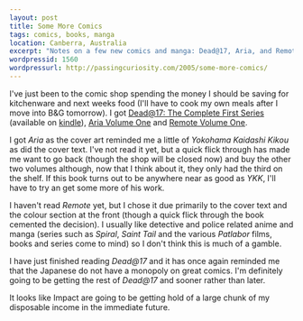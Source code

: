 ```yaml
---
layout: post
title: Some More Comics
tags: comics, books, manga
location: Canberra, Australia
excerpt: "Notes on a few new comics and manga: Dead@17, Aria, and Remote."
wordpressid: 1560
wordpressurl: http://passingcuriosity.com/2005/some-more-comics/
---
```


I've just been to the comic shop spending the money I should be saving for
kitchenware and next weeks food (I'll have to cook my own meals after I move
into B&G tomorrow). I got [Dead@17: The Complete First Series][1] (available on
[kindle][2]), [Aria Volume One][3] and [Remote Volume One][4].

[1]: http://www.amazon.com/dp/0975419307/
[2]: http://www.amazon.com/dp/B0095PNI8M/
[3]: http://www.amazon.com/dp/1413900402/
[4]: http://www.amazon.com/dp/159182740X/

I got *Aria* as the cover art reminded me a little of *Yokohama Kaidashi Kikou*
as did the cover text. I've not read it yet, but a quick flick through has made
me want to go back (though the shop will be closed now) and buy the other two
volumes although, now that I think about it, they only had the third on the
shelf. If this book turns out to be anywhere near as good as *YKK*, I'll have
to try an get some more of his work.

I haven't read *Remote* yet, but I chose it due primarily to the cover text
and the colour section at the front (though a quick flick through the book
cemented the decision). I usually like detective and police related anime and
manga (series such as *Spiral*, *Saint Tail* and the various *Patlabor* films,
books and series come to mind) so I don't think this is much of a gamble.

I have just finished reading *Dead@17* and it has once again reminded me that
the Japanese do not have a monopoly on great comics. I'm definitely going to
be getting the rest of *Dead@17* and sooner rather than later.

It looks like Impact are going to be getting hold of a large chunk of my
disposable income in the immediate future.
